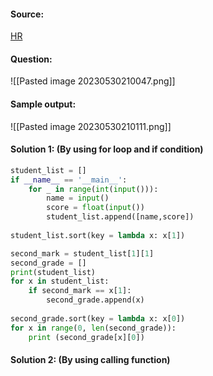 #### Source:
[HR](https://www.hackerrank.com/challenges/nested-list/problem?isFullScreen=true)


#### Question:

![[Pasted image 20230530210047.png]]

#### Sample output:

![[Pasted image 20230530210111.png]]


#### Solution 1: (By using for loop and if condition)

```python
student_list = []
if __name__ == '__main__':
    for _ in range(int(input())):
        name = input()
        score = float(input())
        student_list.append([name,score])
        
student_list.sort(key = lambda x: x[1])

second_mark = student_list[1][1]
second_grade = []
print(student_list)
for x in student_list:
    if second_mark == x[1]:
        second_grade.append(x)
        
second_grade.sort(key = lambda x: x[0])
for x in range(0, len(second_grade)):
    print (second_grade[x][0])
```


#### Solution 2: (By using calling function)

```

```